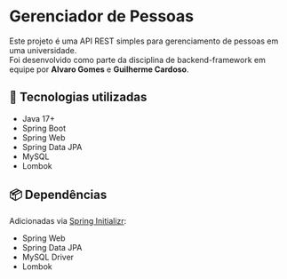 # Gerenciador de Pessoas

Este projeto é uma API REST simples para gerenciamento de pessoas em uma universidade.  
Foi desenvolvido como parte da disciplina de backend-framework em equipe por **Alvaro Gomes** e **Guilherme Cardoso**.

## 🧱 Tecnologias utilizadas

- Java 17+
- Spring Boot
- Spring Web
- Spring Data JPA
- MySQL
- Lombok

## 📦 Dependências

Adicionadas via [Spring Initializr](https://start.spring.io/):

- Spring Web
- Spring Data JPA
- MySQL Driver
- Lombok